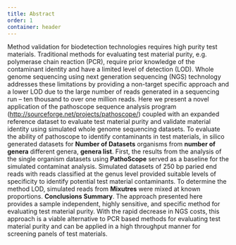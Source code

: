 ```yaml
---
title: Abstract
order: 1
container: header
---
```

Method validation for biodetection technologies requires high purity test materials.  Traditional methods for evaluating test material purity, e.g. polymerase chain reaction (PCR), require prior knowledge of the contaminant identity and have a limited level of detection (LOD).  Whole genome sequencing using next generation sequencing (NGS) technology addresses these limitations by providing a non-target specific approach and a lower LOD due to the large number of reads generated in a sequencing run – ten thousand to over one million reads.  Here we present a novel application of the pathoscope sequence analysis program (http://sourceforge.net/projects/pathoscope/) coupled with an expanded reference dataset to evaluate test material purity and validate material identity using simulated whole genome sequencing datasets.  To evaluate the ability of pathoscope to identify contaminants in test materials, in silico generated datasets for __Number of Datasets__ organisms from __number of genera__ different genera, __genera list__.   First, the results from the analysis of the single organism datasets using __PathoScope__ served as a baseline for the simulated contaminat analysis. Simulated datasets of 250 bp paried end reads with reads classified at the genus level provided suitable levels of specificity to identify potential test material contaminants.  To determine the method LOD, simulated reads from __Mixutres__ were mixed at known proportions. __Conclusions Summary__. The approach presented here provides a sample independent, highly sensitive, and specific method for evaluating test material purity.  With the rapid decrease in NGS costs, this approach is a viable alternative to PCR based methods for evaluating test material purity and can be applied in a high throughput manner for screening panels of test materials.